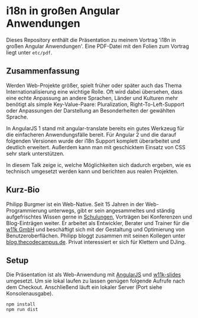# i18n in großen Angular Anwendungen

Dieses Repository enthält die Präsentation zu meinem Vortrag 'i18n in großen Angular Anwendungen'. Eine PDF-Datei mit den Folien zum Vortrag liegt unter ```etc/pdf```.

## Zusammenfassung

Werden Web-Projekte größer, spielt früher oder später auch das Thema Internationalisierung eine wichtige Rolle. Oft wird dabei übersehen, dass eine echte Anpassung an andere Sprachen, Länder und Kulturen mehr benötigt als simple Key-Value-Paare: Pluralization, Right-To-Left-Support oder Anpassungen der Darstellung an Besonderheiten der gewählten Sprache.

In AngularJS 1 stand mit angular-translate bereits ein gutes Werkzeug für die einfacheren Anwendungsfälle bereit. Für Angular 2 und die darauf folgenden Versionen wurde der i18n Support komplett überarbeitet und deutlich erweitert. Außerdem kann man mit geschicktem Einsatz von CSS sehr stark unterstützen.

In diesem Talk zeige ic, welche Möglichkeiten sich dadurch ergeben, wie es technisch umgesetzt werden kann und berichten aus realen Projekten.

## Kurz-Bio

Philipp Burgmer ist ein Web-Native. Seit 15 Jahren in der Web-Programmierung unterwegs, gibt er sein angesammeltes und ständig aufgefrischtes Wissen gerne in [Schulungen](https://www.thecodecampus.de), Vorträgen bei Konferenzen und Blog-Einträgen weiter. Er arbeitet als Entwickler, Berater und Trainer für die [w11k GmbH](http://w11k.de) und beschäftigt sich mit der Gestaltung und Optimierung von Benutzeroberflächen. Philipp bloggt zusammen mit seinen Kollegen unter [blog.thecodecampus.de](blog.thecodecampus.de). Privat interessiert er sich für Klettern und DJing.


## Setup

Die Präsentation ist als Web-Anwendung mit [AngularJS](https://angularjs.org/) und [w11k-slides](https://github.com/w11k/w11k-slides) umgesetzt. Um sie lokal laufen zu lassen genügen folgende Aufrufe nach dem Checkout. Anschließend läuft ein lokaler Server (Port siehe Konsolenausgabe).

```
npm install
npm run dist
```
